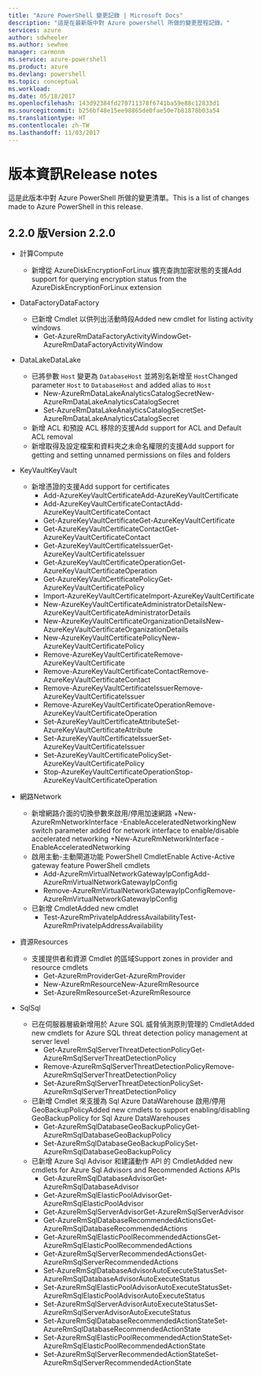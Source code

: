 ```yaml
---
title: "Azure PowerShell 變更記錄 | Microsoft Docs"
description: "這是在最新版中對 Azure powershell 所做的變更歷程記錄。"
services: azure
author: sdwheeler
ms.author: sewhee
manager: carmonm
ms.service: azure-powershell
ms.product: azure
ms.devlang: powershell
ms.topic: conceptual
ms.workload: 
ms.date: 05/18/2017
ms.openlocfilehash: 143d92384fd270711378f6741ba59e88c12833d1
ms.sourcegitcommit: b256bf48e15ee98865de0fae50e7b81878b03a54
ms.translationtype: HT
ms.contentlocale: zh-TW
ms.lasthandoff: 11/03/2017
---
```

# <a name="release-notes"></a><span data-ttu-id="d810f-103">版本資訊</span><span class="sxs-lookup"><span data-stu-id="d810f-103">Release notes</span></span>

<span data-ttu-id="d810f-104">這是此版本中對 Azure PowerShell 所做的變更清單。</span><span class="sxs-lookup"><span data-stu-id="d810f-104">This is a list of changes made to Azure PowerShell in this release.</span></span>

## <a name="version-220"></a><span data-ttu-id="d810f-105">2.2.0 版</span><span class="sxs-lookup"><span data-stu-id="d810f-105">Version 2.2.0</span></span>
* <span data-ttu-id="d810f-106">計算</span><span class="sxs-lookup"><span data-stu-id="d810f-106">Compute</span></span>
  - <span data-ttu-id="d810f-107">新增從 AzureDiskEncryptionForLinux 擴充查詢加密狀態的支援</span><span class="sxs-lookup"><span data-stu-id="d810f-107">Add support for querying encryption status from the AzureDiskEncryptionForLinux extension</span></span>
* <span data-ttu-id="d810f-108">DataFactory</span><span class="sxs-lookup"><span data-stu-id="d810f-108">DataFactory</span></span>
  - <span data-ttu-id="d810f-109">已新增 Cmdlet 以供列出活動時段</span><span class="sxs-lookup"><span data-stu-id="d810f-109">Added new cmdlet for listing activity windows</span></span>
    + <span data-ttu-id="d810f-110">Get-AzureRmDataFactoryActivityWindow</span><span class="sxs-lookup"><span data-stu-id="d810f-110">Get-AzureRmDataFactoryActivityWindow</span></span>
* <span data-ttu-id="d810f-111">DataLake</span><span class="sxs-lookup"><span data-stu-id="d810f-111">DataLake</span></span>
  - <span data-ttu-id="d810f-112">已將參數 `Host` 變更為 `DatabaseHost` 並將別名新增至 `Host`</span><span class="sxs-lookup"><span data-stu-id="d810f-112">Changed parameter `Host` to `DatabaseHost` and added alias to `Host`</span></span>
    + <span data-ttu-id="d810f-113">New-AzureRmDataLakeAnalyticsCatalogSecret</span><span class="sxs-lookup"><span data-stu-id="d810f-113">New-AzureRmDataLakeAnalyticsCatalogSecret</span></span>
    + <span data-ttu-id="d810f-114">Set-AzureRmDataLakeAnalyticsCatalogSecret</span><span class="sxs-lookup"><span data-stu-id="d810f-114">Set-AzureRmDataLakeAnalyticsCatalogSecret</span></span>
  - <span data-ttu-id="d810f-115">新增 ACL 和預設 ACL 移除的支援</span><span class="sxs-lookup"><span data-stu-id="d810f-115">Add support for ACL and Default ACL removal</span></span>
  - <span data-ttu-id="d810f-116">新增取得及設定檔案和資料夾之未命名權限的支援</span><span class="sxs-lookup"><span data-stu-id="d810f-116">Add support for getting and setting unnamed permissions on files and folders</span></span>
* <span data-ttu-id="d810f-117">KeyVault</span><span class="sxs-lookup"><span data-stu-id="d810f-117">KeyVault</span></span>
  - <span data-ttu-id="d810f-118">新增憑證的支援</span><span class="sxs-lookup"><span data-stu-id="d810f-118">Add support for certificates</span></span>
    + <span data-ttu-id="d810f-119">Add-AzureKeyVaultCertificate</span><span class="sxs-lookup"><span data-stu-id="d810f-119">Add-AzureKeyVaultCertificate</span></span>
    + <span data-ttu-id="d810f-120">Add-AzureKeyVaultCertificateContact</span><span class="sxs-lookup"><span data-stu-id="d810f-120">Add-AzureKeyVaultCertificateContact</span></span>
    + <span data-ttu-id="d810f-121">Get-AzureKeyVaultCertificate</span><span class="sxs-lookup"><span data-stu-id="d810f-121">Get-AzureKeyVaultCertificate</span></span>
    + <span data-ttu-id="d810f-122">Get-AzureKeyVaultCertificateContact</span><span class="sxs-lookup"><span data-stu-id="d810f-122">Get-AzureKeyVaultCertificateContact</span></span>
    + <span data-ttu-id="d810f-123">Get-AzureKeyVaultCertificateIssuer</span><span class="sxs-lookup"><span data-stu-id="d810f-123">Get-AzureKeyVaultCertificateIssuer</span></span>
    + <span data-ttu-id="d810f-124">Get-AzureKeyVaultCertificateOperation</span><span class="sxs-lookup"><span data-stu-id="d810f-124">Get-AzureKeyVaultCertificateOperation</span></span>
    + <span data-ttu-id="d810f-125">Get-AzureKeyVaultCertificatePolicy</span><span class="sxs-lookup"><span data-stu-id="d810f-125">Get-AzureKeyVaultCertificatePolicy</span></span>
    + <span data-ttu-id="d810f-126">Import-AzureKeyVaultCertificate</span><span class="sxs-lookup"><span data-stu-id="d810f-126">Import-AzureKeyVaultCertificate</span></span>
    + <span data-ttu-id="d810f-127">New-AzureKeyVaultCertificateAdministratorDetails</span><span class="sxs-lookup"><span data-stu-id="d810f-127">New-AzureKeyVaultCertificateAdministratorDetails</span></span>
    + <span data-ttu-id="d810f-128">New-AzureKeyVaultCertificateOrganizationDetails</span><span class="sxs-lookup"><span data-stu-id="d810f-128">New-AzureKeyVaultCertificateOrganizationDetails</span></span>
    + <span data-ttu-id="d810f-129">New-AzureKeyVaultCertificatePolicy</span><span class="sxs-lookup"><span data-stu-id="d810f-129">New-AzureKeyVaultCertificatePolicy</span></span>
    + <span data-ttu-id="d810f-130">Remove-AzureKeyVaultCertificate</span><span class="sxs-lookup"><span data-stu-id="d810f-130">Remove-AzureKeyVaultCertificate</span></span>
    + <span data-ttu-id="d810f-131">Remove-AzureKeyVaultCertificateContact</span><span class="sxs-lookup"><span data-stu-id="d810f-131">Remove-AzureKeyVaultCertificateContact</span></span>
    + <span data-ttu-id="d810f-132">Remove-AzureKeyVaultCertificateIssuer</span><span class="sxs-lookup"><span data-stu-id="d810f-132">Remove-AzureKeyVaultCertificateIssuer</span></span>
    + <span data-ttu-id="d810f-133">Remove-AzureKeyVaultCertificateOperation</span><span class="sxs-lookup"><span data-stu-id="d810f-133">Remove-AzureKeyVaultCertificateOperation</span></span>
    + <span data-ttu-id="d810f-134">Set-AzureKeyVaultCertificateAttribute</span><span class="sxs-lookup"><span data-stu-id="d810f-134">Set-AzureKeyVaultCertificateAttribute</span></span>
    + <span data-ttu-id="d810f-135">Set-AzureKeyVaultCertificateIssuer</span><span class="sxs-lookup"><span data-stu-id="d810f-135">Set-AzureKeyVaultCertificateIssuer</span></span>
    + <span data-ttu-id="d810f-136">Set-AzureKeyVaultCertificatePolicy</span><span class="sxs-lookup"><span data-stu-id="d810f-136">Set-AzureKeyVaultCertificatePolicy</span></span>
    + <span data-ttu-id="d810f-137">Stop-AzureKeyVaultCertificateOperation</span><span class="sxs-lookup"><span data-stu-id="d810f-137">Stop-AzureKeyVaultCertificateOperation</span></span>
* <span data-ttu-id="d810f-138">網路</span><span class="sxs-lookup"><span data-stu-id="d810f-138">Network</span></span>

  - <span data-ttu-id="d810f-139">新增網路介面的切換參數來啟用/停用加速網路 +New-AzureRmNetworkInterface -EnableAcceleratedNetworking</span><span class="sxs-lookup"><span data-stu-id="d810f-139">New switch parameter added for network interface to enable/disable accelerated networking +New-AzureRmNetworkInterface -EnableAcceleratedNetworking</span></span>
  - <span data-ttu-id="d810f-140">啟用主動-主動閘道功能 PowerShell Cmdlet</span><span class="sxs-lookup"><span data-stu-id="d810f-140">Enable Active-Active gateway feature PowerShell cmdlets</span></span>
    + <span data-ttu-id="d810f-141">Add-AzureRmVirtualNetworkGatewayIpConfig</span><span class="sxs-lookup"><span data-stu-id="d810f-141">Add-AzureRmVirtualNetworkGatewayIpConfig</span></span>
    + <span data-ttu-id="d810f-142">Remove-AzureRmVirtualNetworkGatewayIpConfig</span><span class="sxs-lookup"><span data-stu-id="d810f-142">Remove-AzureRmVirtualNetworkGatewayIpConfig</span></span>
  - <span data-ttu-id="d810f-143">已新增 Cmdlet</span><span class="sxs-lookup"><span data-stu-id="d810f-143">Added new cmdlet</span></span>
    + <span data-ttu-id="d810f-144">Test-AzureRmPrivateIpAddressAvailability</span><span class="sxs-lookup"><span data-stu-id="d810f-144">Test-AzureRmPrivateIpAddressAvailability</span></span>
* <span data-ttu-id="d810f-145">資源</span><span class="sxs-lookup"><span data-stu-id="d810f-145">Resources</span></span>
  - <span data-ttu-id="d810f-146">支援提供者和資源 Cmdlet 的區域</span><span class="sxs-lookup"><span data-stu-id="d810f-146">Support zones in provider and resource cmdlets</span></span>
    + <span data-ttu-id="d810f-147">Get-AzureRmProvider</span><span class="sxs-lookup"><span data-stu-id="d810f-147">Get-AzureRmProvider</span></span>
    + <span data-ttu-id="d810f-148">New-AzureRmResource</span><span class="sxs-lookup"><span data-stu-id="d810f-148">New-AzureRmResource</span></span>
    + <span data-ttu-id="d810f-149">Set-AzureRmResource</span><span class="sxs-lookup"><span data-stu-id="d810f-149">Set-AzureRmResource</span></span>
* <span data-ttu-id="d810f-150">Sql</span><span class="sxs-lookup"><span data-stu-id="d810f-150">Sql</span></span>
  - <span data-ttu-id="d810f-151">已在伺服器層級新增用於 Azure SQL 威脅偵測原則管理的 Cmdlet</span><span class="sxs-lookup"><span data-stu-id="d810f-151">Added new cmdlets for Azure SQL threat detection policy management at server level</span></span>
    + <span data-ttu-id="d810f-152">Get-AzureRmSqlServerThreatDetectionPolicy</span><span class="sxs-lookup"><span data-stu-id="d810f-152">Get-AzureRmSqlServerThreatDetectionPolicy</span></span>
    + <span data-ttu-id="d810f-153">Remove-AzureRmSqlServerThreatDetectionPolicy</span><span class="sxs-lookup"><span data-stu-id="d810f-153">Remove-AzureRmSqlServerThreatDetectionPolicy</span></span>
    + <span data-ttu-id="d810f-154">Set-AzureRmSqlServerThreatDetectionPolicy</span><span class="sxs-lookup"><span data-stu-id="d810f-154">Set-AzureRmSqlServerThreatDetectionPolicy</span></span>
  - <span data-ttu-id="d810f-155">已新增 Cmdlet 來支援為 Sql Azure DataWarehouse 啟用/停用 GeoBackupPolicy</span><span class="sxs-lookup"><span data-stu-id="d810f-155">Added new cmdlets to support enabling/disabling GeoBackupPolicy for Sql Azure DataWarehouses</span></span>
    + <span data-ttu-id="d810f-156">Get-AzureRmSqlDatabaseGeoBackupPolicy</span><span class="sxs-lookup"><span data-stu-id="d810f-156">Get-AzureRmSqlDatabaseGeoBackupPolicy</span></span>
    + <span data-ttu-id="d810f-157">Set-AzureRmSqlDatabaseGeoBackupPolicy</span><span class="sxs-lookup"><span data-stu-id="d810f-157">Set-AzureRmSqlDatabaseGeoBackupPolicy</span></span>
  - <span data-ttu-id="d810f-158">已新增 Azure Sql Advisor 和建議動作 API 的 Cmdlet</span><span class="sxs-lookup"><span data-stu-id="d810f-158">Added new cmdlets for Azure Sql Advisors and Recommended Actions APIs</span></span>
    + <span data-ttu-id="d810f-159">Get-AzureRmSqlDatabaseAdvisor</span><span class="sxs-lookup"><span data-stu-id="d810f-159">Get-AzureRmSqlDatabaseAdvisor</span></span>
    + <span data-ttu-id="d810f-160">Get-AzureRmSqlElasticPoolAdvisor</span><span class="sxs-lookup"><span data-stu-id="d810f-160">Get-AzureRmSqlElasticPoolAdvisor</span></span>
    + <span data-ttu-id="d810f-161">Get-AzureRmSqlServerAdvisor</span><span class="sxs-lookup"><span data-stu-id="d810f-161">Get-AzureRmSqlServerAdvisor</span></span>
    + <span data-ttu-id="d810f-162">Get-AzureRmSqlDatabaseRecommendedActions</span><span class="sxs-lookup"><span data-stu-id="d810f-162">Get-AzureRmSqlDatabaseRecommendedActions</span></span>
    + <span data-ttu-id="d810f-163">Get-AzureRmSqlElasticPoolRecommendedActions</span><span class="sxs-lookup"><span data-stu-id="d810f-163">Get-AzureRmSqlElasticPoolRecommendedActions</span></span>
    + <span data-ttu-id="d810f-164">Get-AzureRmSqlServerRecommendedActions</span><span class="sxs-lookup"><span data-stu-id="d810f-164">Get-AzureRmSqlServerRecommendedActions</span></span>
    + <span data-ttu-id="d810f-165">Set-AzureRmSqlDatabaseAdvisorAutoExecuteStatus</span><span class="sxs-lookup"><span data-stu-id="d810f-165">Set-AzureRmSqlDatabaseAdvisorAutoExecuteStatus</span></span>
    + <span data-ttu-id="d810f-166">Set-AzureRmSqlElasticPoolAdvisorAutoExecuteStatus</span><span class="sxs-lookup"><span data-stu-id="d810f-166">Set-AzureRmSqlElasticPoolAdvisorAutoExecuteStatus</span></span>
    + <span data-ttu-id="d810f-167">Set-AzureRmSqlServerAdvisorAutoExecuteStatus</span><span class="sxs-lookup"><span data-stu-id="d810f-167">Set-AzureRmSqlServerAdvisorAutoExecuteStatus</span></span>
    + <span data-ttu-id="d810f-168">Set-AzureRmSqlDatabaseRecommendedActionState</span><span class="sxs-lookup"><span data-stu-id="d810f-168">Set-AzureRmSqlDatabaseRecommendedActionState</span></span>
    + <span data-ttu-id="d810f-169">Set-AzureRmSqlElasticPoolRecommendedActionState</span><span class="sxs-lookup"><span data-stu-id="d810f-169">Set-AzureRmSqlElasticPoolRecommendedActionState</span></span>
    + <span data-ttu-id="d810f-170">Set-AzureRmSqlServerRecommendedActionState</span><span class="sxs-lookup"><span data-stu-id="d810f-170">Set-AzureRmSqlServerRecommendedActionState</span></span>
